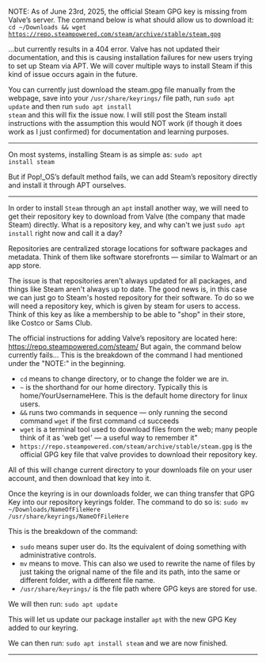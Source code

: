 NOTE: As of June 23rd, 2025, the official Steam GPG key is missing from Valve’s server. The command below is what should allow us to download it:
<code>cd ~/Downloads && wget https://repo.steampowered.com/steam/archive/stable/steam.gpg</code>

...but currently results in a 404 error. Valve has not updated their documentation, and this is causing installation failures for new users trying to set up Steam via APT. We will cover multiple ways to install Steam if this kind of issue occurs again in the future.

You can currently just download the steam.gpg file manually from the webpage, save into your `/usr/share/keyrings/` file path, run <code>sudo apt update</code> and then run <code>sudo apt install steam</code> and this will fix the issue now. I will still post the Steam install instructions with the assumption this would NOT work (if though it does work as I just confirmed) for documentation and learning purposes.

---

On most systems, installing Steam is as simple as:
<code>sudo apt install steam</code>

But if Pop!_OS’s default method fails, we can add Steam’s repository directly and install it through APT ourselves.

---

In order to install `Steam` through an `apt` install another way, we will need to get their repository key to download from Valve (the company that made Steam) directly.
What is a repository key, and why can't we just <code>sudo apt install</code> right now and call it a day?

Repositories are centralized storage locations for software packages and metadata. Think of them like software storefronts — similar to Walmart or an app store.

The issue is that repositories aren't always updated for all packages, and things like Steam aren't always up to date. The good news is, in this case we can just go to Steam's hosted repository for their software.
To do so we will need a repository key, which is given by steam for users to access. Think of this key as like a membership to be able to "shop" in their store, like Costco or Sams Club. 

The official instructions for adding Valve’s repository are located here: https://repo.steampowered.com/steam/
But again, the command below currently fails...
This is the breakdown of the command I had mentioned under the "NOTE:" in the beginning.
- `cd` means to change directory, or to change the folder we are in.
- `~` is the shorthand for our home directory. Typically this is home/YourUsernameHere. This is the default home directory for linux users.
- `&&` runs two commands in sequence — only running the second command `wget` if the first command `cd` succeeds
- `wget` is a terminal tool used to download files from the web; many people think of it as 'web get' — a useful way to remember it"
- `https://repo.steampowered.com/steam/archive/stable/steam.gpg` is the official GPG key file that valve provides to download their repository key.

All of this will change current directory to your downloads file on your user account, and then download that key into it.

Once the keyring is in our downloads folder, we can thing transfer that GPG Key into our repository keyrings folder. The command to do so is:
<code>sudo mv ~/Downloads/NameOfFileHere /usr/share/keyrings/NameOfFileHere</code>

This is the breakdown of the command:
- `sudo` means super user do. Its the equivalent of doing something with administrative controls.
- `mv` means to move. This can also we used to rewrite the name of files by just taking the orignal name of the file and its path, into the same or different folder, with a different file name.
- `/usr/share/keyrings/` is the file path where GPG keys are stored for use.

We will then run:
<code>sudo apt update</code>

This will let us update our package installer `apt` with the new GPG Key added to our keyring.

We can then run:
<code>sudo apt install steam</code>
and we are now finished. 

---
